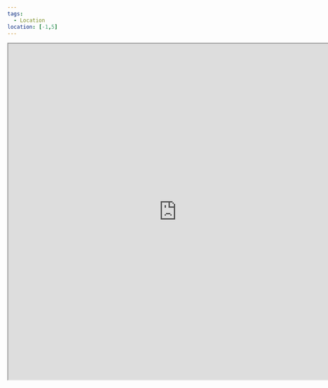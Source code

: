 ```yaml
---
tags:
  - Location
location: [-1,5]
---
```


<iframe src="https://watabou.github.io/city-generator/?size=27&seed=6150364240062&name=Issren&population=6716&greens=0&citadel=1&urban_castle=1&plaza=0&temple=0&walls=1&shantytown=0&coast=0&river=1&hub=1" width="768" height="768" />

The town of Issren is the most eastern settlement into the [[Emerald Coast]]. A frontier town, it serves as a stronghold to protect civilians from the wild jungles around it.

Due to it's proximity to the coast, it often has dealings with pirates and raiders that dwell in the jungles. As such, it's mayor is quite rich from ill-gotten gains and many fences and thieves can be found lurking in the taverns and trading halls.
Most of it's outgoing trade is sent upriver to [[Leeyaz]], either by cart or small boats. Officially it's produce is dense jungle wood, but contraband regularly finds it's way amongst the lumber.

### Locations

#### Bumpy Shroom Tavern
One of the many taverns in Issren, this particular tavern is run by a Fungril called [[Ka'Eek]].
[[Quentin McQuall]] witnessed Ka'Eek being robbed whilst drinking in this tavern and agreed to sort out his problem in exchange for free board.